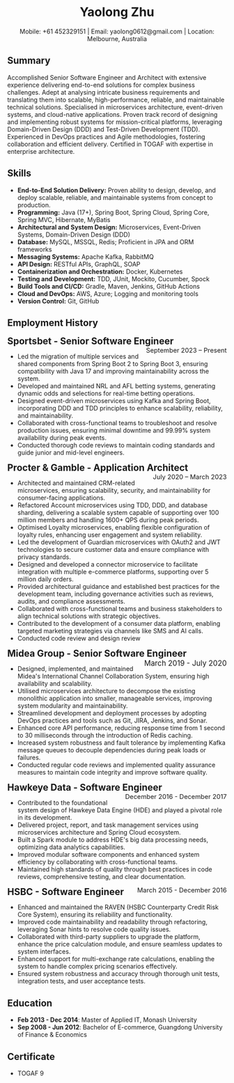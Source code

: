 <div style="text-align: center;">
  <h1>Yaolong Zhu</h1>
  Mobile: +61 452329151 | Email: yaolong0612@gmail.com | Location: Melbourne, Australia
</div>

## Summary
Accomplished Senior Software Engineer and Architect with extensive experience delivering end-to-end solutions for complex business challenges. Adept at analysing intricate business requirements and translating them into scalable, high-performance, reliable, and maintainable technical solutions. Specialised in microservices architecture, event-driven systems, and cloud-native applications. Proven track record of designing and implementing robust systems for mission-critical platforms, leveraging Domain-Driven Design (DDD) and Test-Driven Development (TDD). Experienced in DevOps practices and Agile methodologies, fostering collaboration and efficient delivery. Certified in TOGAF with expertise in enterprise architecture.

## Skills
- **End-to-End Solution Delivery:** Proven ability to design, develop, and deploy scalable, reliable, and maintainable systems from concept to production.
- **Programming:** Java (17+), Spring Boot, Spring Cloud, Spring Core, Spring MVC, Hibernate, MyBatis
- **Architectural and System Design:** Microservices, Event-Driven Systems, Domain-Driven Design (DDD)
- **Database:** MySQL, MSSQL, Redis; Proficient in JPA and ORM frameworks
- **Messaging Systems:** Apache Kafka, RabbitMQ
- **API Design:** RESTful APIs, GraphQL, SOAP
- **Containerization and Orchestration:** Docker, Kubernetes
- **Testing and Development:** TDD, JUnit, Mockito, Cucumber, Spock
- **Build Tools and CI/CD:** Gradle, Maven, Jenkins, GitHub Actions
- **Cloud and DevOps:** AWS, Azure; Logging and monitoring tools
- **Version Control:** Git, GitHub

## Employment History

<div style="font-size: 1.5em;">
  <strong>Sportsbet - Senior Software Engineer</strong>
  <span style="font-size: 0.7em; float:right;">September 2023 – Present</span>
</div>

+ Led the migration of multiple services and shared components from Spring Boot 2 to Spring Boot 3, ensuring compatibility with Java 17 and improving maintainability across the system.
+ Developed and maintained NRL and AFL betting systems, generating dynamic odds and selections for real-time betting operations.
+ Designed event-driven microservices using Kafka and Spring Boot, incorporating DDD and TDD principles to enhance scalability, reliability, and maintainability.
+ Collaborated with cross-functional teams to troubleshoot and resolve production issues, ensuring minimal downtime and 99.99% system availability during peak events.
+ Conducted thorough code reviews to maintain coding standards and guide junior and mid-level engineers.

<div style="font-size: 1.5em;">
  <strong>Procter & Gamble - Application Architect</strong>
  <span style="font-size: 0.7em; float:right;">July 2020 – March 2023</span>
</div>

- Architected and maintained CRM-related microservices, ensuring scalability, security, and maintainability for consumer-facing applications.
- Refactored Account microservices using TDD, DDD, and database sharding, delivering a scalable system capable of supporting over 100 million members and handling 1600+ QPS during peak periods.
- Optimised Loyalty microservices, enabling flexible configuration of loyalty rules, enhancing user engagement and system reliability.
- Led the development of Guardian microservices with OAuth2 and JWT technologies to secure customer data and ensure compliance with privacy standards.
- Designed and developed a connector microservice to facilitate integration with multiple e-commerce platforms, supporting over 5 million daily orders.
- Provided architectural guidance and established best practices for the development team, including governance activities such as reviews, audits, and compliance assessments.
- Collaborated with cross-functional teams and business stakeholders to align technical solutions with strategic objectives.
- Contributed to the development of a consumer data platform, enabling targeted marketing strategies via channels like SMS and AI calls.
- Conducted code review and design review

<div style="font-size: 1.5em;">
  <strong>Midea Group - Senior Software Engineer</strong>
  <span style="font-size: 0.8em; float:right;">March 2019 - July 2020</span>
</div>

- Designed, implemented, and maintained Midea's International Channel Collaboration System, ensuring high availability and scalability.
- Utilised microservices architecture to decompose the existing monolithic application into smaller, manageable services, improving system modularity and maintainability.
- Streamlined development and deployment processes by adopting DevOps practices and tools such as Git, JIRA, Jenkins, and Sonar.
- Enhanced core API performance, reducing response time from 1 second to 30 milliseconds through the introduction of Redis caching.
- Increased system robustness and fault tolerance by implementing Kafka message queues to decouple dependencies during peak loads or failures.
- Conducted regular code reviews and implemented quality assurance measures to maintain code integrity and improve software quality.

<div style="font-size: 1.5em;">
  <strong>Hawkeye Data - Software Engineer</strong>
  <span style="font-size: 0.7em; float:right;">December 2016 - December 2017</span>
</div>

- Contributed to the foundational system design of Hawkeye Data Engine (HDE) and played a pivotal role in its development.
- Delivered project, report, and task management services using microservices architecture and Spring Cloud ecosystem.
- Built a Spark module to address HDE's big data processing needs, optimizing data analytics capabilities.
- Improved modular software components and enhanced system efficiency by collaborating with cross-functional teams.
- Maintained high standards of quality through best practices in code reviews, comprehensive testing, and clear documentation.

<div style="font-size: 1.5em;">
  <strong>HSBC - Software Engineer</strong>
  <span style="font-size: 0.7em; float:right;">March 2015 - December 2016</span>
</div>

- Enhanced and maintained the RAVEN (HSBC Counterparty Credit Risk Core System), ensuring its reliability and functionality.
- Improved code maintainability and readability through refactoring, leveraging Sonar hints to resolve code quality issues.
- Collaborated with third-party suppliers to upgrade the platform, enhance the price calculation module, and ensure seamless updates to system interfaces.
- Enhanced support for multi-exchange rate calculations, enabling the system to handle complex pricing scenarios effectively.
- Ensured system robustness and accuracy through thorough unit tests, integration tests, and user acceptance tests.

## Education
- **Feb 2013 - Dec 2014**: Master of Applied IT, Monash University
- **Sep 2008 - Jun 2012**: Bachelor of E-commerce, Guangdong University of Finance & Economics

## Certificate
- TOGAF 9